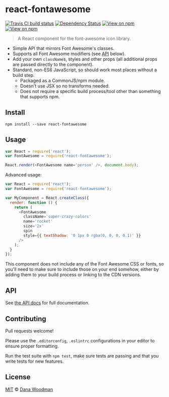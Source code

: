 # react-fontawesome

[![Travis CI build status](https://img.shields.io/travis/danawoodman/react-fontawesome.svg)](https://travis-ci.org/danawoodman/react-fontawesome)
[![Dependency Status](https://img.shields.io/david/danawoodman/react-fontawesome.svg)](https://david-dm.org/danawoodman/react-fontawesome)
[![View on npm](https://img.shields.io/npm/dm/react-fontawesome.svg)](https://www.npmjs.com/package/react-fontawesome)
[![View on npm](https://img.shields.io/npm/v/react-fontawesome.svg)](https://www.npmjs.com/package/react-fontawesome)

> A React component for the font-awesome icon library.

- Simple API that mirrors Font Awesome's classes.
- Supports all Font Awesome modifiers (see [API](#API) below).
- Add your own `className`s, styles and other props (all additional props are passed directly to the component).
- Standard, non-ES6 JavaScript, so should work most places without a build step.
    - Packaged as a CommonJS/npm module.
    - Doesn't use JSX so no transforms needed.
    - Does not require a specific build process/tool other than something that supports npm.


## Install

```
npm install --save react-fontawesome
```


## Usage

```js
var React = require('react');
var FontAwesome = require('react-fontawesome');

React.render(<FontAwesome name='person' />, document.body);
```

Advanced usage:

```js
var React = require('react');
var FontAwesome = require('react-fontawesome');

var MyComponent = React.createClass({
  render: function () {
    return (
      <FontAwesome
        className='super-crazy-colors'
        name='rocket'
        size='2x'
        spin
        style={{ textShadow: '0 1px 0 rgba(0, 0, 0, 0.1)' }}
      />
    );
  }
});
```

This component does not include any of the Font Awesome CSS or fonts, so you'll need to make sure to include those on your end somehow, either by adding them to your build process or linking to the CDN versions.


## API

See [the API docs](api.md) for full documentation.


## Contributing

Pull requests welcome! 

Please use the `.editorconfig`, `.eslintrc` configurations in your editor to ensure proper formatting.

Run the test suite with `npm test`, make sure tests are passing and that you write tests for new features.


## License

[MIT](license) &copy; [Dana Woodman][author]


[author]: https://github.com/danawoodman
